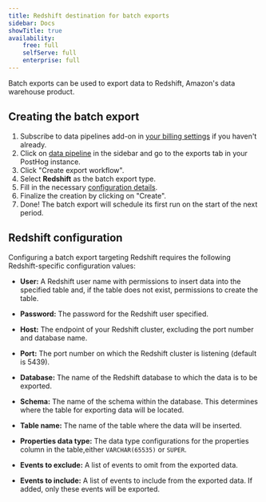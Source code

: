 ```yaml
---
title: Redshift destination for batch exports
sidebar: Docs
showTitle: true
availability:
    free: full
    selfServe: full
    enterprise: full
---
```


Batch exports can be used to export data to Redshift, Amazon's data warehouse product.

## Creating the batch export

1. Subscribe to data pipelines add-on in [your billing settings](https://us.posthog.com/organization/billing) if you haven't already.
2. Click on [data pipeline](https://us.posthog.com/apps) in the sidebar and go to the exports tab in your PostHog instance.
3. Click "Create export workflow".
4. Select **Redshift** as the batch export type.
5. Fill in the necessary [configuration details](#redshift-configuration).
6. Finalize the creation by clicking on "Create".
7. Done! The batch export will schedule its first run on the start of the next period.

## Redshift configuration

Configuring a batch export targeting Redshift requires the following Redshift-specific configuration values:

- **User:** A Redshift user name with permissions to insert data into the specified table and, if the table does not exist, permissions to create the table.

- **Password:** The password for the Redshift user specified.

- **Host:** The endpoint of your Redshift cluster, excluding the port number and database name.

- **Port:** The port number on which the Redshift cluster is listening (default is 5439).

- **Database:** The name of the Redshift database to which the data is to be exported.

- **Schema:** The name of the schema within the database. This determines where the table for exporting data will be located.

- **Table name:** The name of the table where the data will be inserted.

- **Properties data type:** The data type configurations for the properties column in the table,either `VARCHAR(65535)` or `SUPER`.

- **Events to exclude:** A list of events to omit from the exported data.

- **Events to include:** A list of events to include from the exported data. If added, only these events will be exported.
